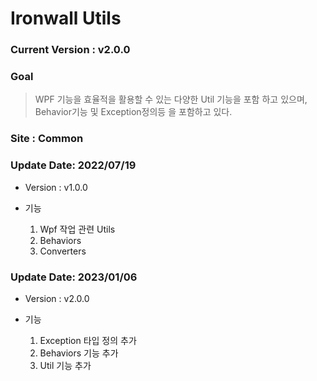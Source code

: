 # Ironwall Utils

### Current Version : v2.0.0

### Goal
> WPF 기능을 효율적을 활용할 수 있는 다양한 Util 기능을 포함 하고 있으며, Behavior기능 및 Exception정의등 을 포함하고 있다.

### Site : Common

### Update Date: 2022/07/19
* Version : v1.0.0

* 기능
    1) Wpf 작업 관련 Utils
    2) Behaviors
    3) Converters

### Update Date: 2023/01/06
* Version : v2.0.0

* 기능
    1) Exception 타입 정의 추가
    2) Behaviors 기능 추가
    3) Util 기능 추가